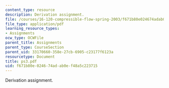 ```yaml
---
content_type: resource
description: Derivation assignment.
file: /courses/16-120-compressible-flow-spring-2003/f671b80e024674adab0ef48a5c223715_ps3.pdf
file_type: application/pdf
learning_resource_types:
- Assignments
ocw_type: OCWFile
parent_title: Assignments
parent_type: CourseSection
parent_uid: 33170660-358e-27cb-6905-c23177f6123a
resourcetype: Document
title: ps3.pdf
uid: f671b80e-0246-74ad-ab0e-f48a5c223715
---
```

Derivation assignment.